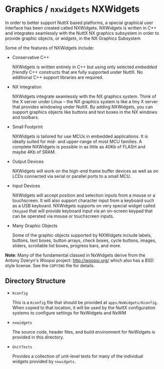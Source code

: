 # Graphics / `nxwidgets` NXWidgets

In order to better support NuttX based platforms, a special graphical user
interface has been created called NXWidgets. NXWidgets is written in C++ and
integrates seamlessly with the NuttX NX graphics subsystem in order to provide
graphic objects, or _widgets_, in the NX Graphics Subsystem

Some of the features of NXWidgets include:

- Conservative C++

  NXWidgets is written entirely in C++ but using only selected _embedded
  friendly_ C++ constructs that are fully supported under NuttX. No additional
  C++ support libraries are required.

- NX Integration

  NXWidgets integrate seamlessly with the NX graphics system. Think of the X
  server under Linux – the NX graphics system is like a tiny X server that
  provides windowing under NuttX. By adding NXWidgets, you can support graphics
  objects like buttons and text boxes in the NX windows and toolbars.

- Small Footprint

  NXWidgets is tailored for use MCUs in embedded applications. It is ideally
  suited for mid- and upper-range of most MCU families. A complete NXWidgets is
  possible in as little as 40Kb of FLASH and maybe 4Kb of SRAM.

- Output Devices

  NXWidgets will work on the high-end frame buffer devices as well as on LCDs
  connected via serial or parallel ports to a small MCU.

- Input Devices

  NXWidgets will accept position and selection inputs from a mouse or a
  touchscreen. It will also support character input from a keyboard such as a
  USB keyboard. NXWidgets supports on very special widget called `CKeypad` that
  will provide keyboard input via an on-screen keypad that can be operated via
  mouse or touchscreen inputs.

- Many Graphic Objects

  Some of the graphic objects supported by NXWidgets include labels, buttons,
  text boxes, button arrays, check boxes, cycle buttons, images, sliders,
  scrollable list boxes, progress bars, and more.

**Note**: Many of the fundamental classed in NxWidgets derive from the Antony
Dzeryn's _Woopsi_ project: http://woopsi.org/ which also has a BSD style
license. See the `COPYING` file for details.

## Directory Structure

- `Kconfig`

  This is a `Kconfig` file that should be provided at `apps/NxWidgets/Kconfig`.
  When copied to that location, it will be used by the NuttX configuration
  systems to configure settings for NxWidgets and NxWM

- `nxwidgets`

  The source code, header files, and build environment for NxWidgets is provided
  in this directory.

- `UnitTests`

  Provides a collection of unit-level tests for many of the individual widgets
  provided by `nxwidgets`.
